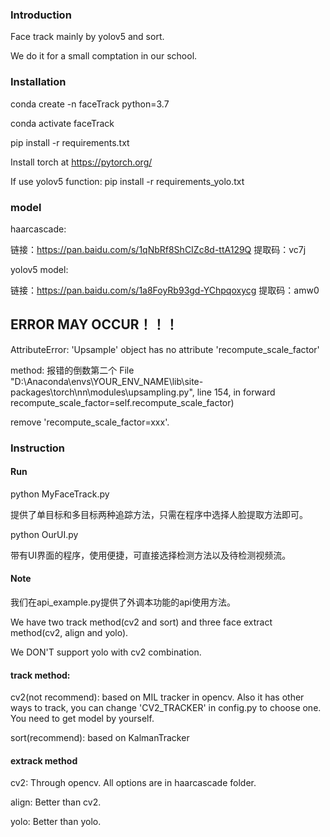 ### Introduction

Face track mainly by yolov5 and sort.

We do it for a small comptation in our school.

### Installation

conda create -n faceTrack python=3.7

conda activate faceTrack

pip install -r requirements.txt

Install torch at https://pytorch.org/

If use yolov5 function:
pip install -r requirements_yolo.txt

### model

haarcascade:

链接：https://pan.baidu.com/s/1qNbRf8ShCIZc8d-ttA129Q 
提取码：vc7j 

yolov5 model:

链接：https://pan.baidu.com/s/1a8FoyRb93gd-YChpqoxycg 
提取码：amw0



## ERROR MAY OCCUR！！！

AttributeError: 'Upsample' object has no attribute 'recompute_scale_factor'

method:  报错的倒数第二个
  File "D:\Anaconda\envs\YOUR_ENV_NAME\lib\site-packages\torch\nn\modules\upsampling.py", line 154, in forward
    recompute_scale_factor=self.recompute_scale_factor)
   
  remove 'recompute_scale_factor=xxx'.

### Instruction

#### Run

python MyFaceTrack.py

提供了单目标和多目标两种追踪方法，只需在程序中选择人脸提取方法即可。

python OurUI.py

带有UI界面的程序，使用便捷，可直接选择检测方法以及待检测视频流。

#### Note

我们在api_example.py提供了外调本功能的api使用方法。

We have two track method(cv2 and sort) and three face extract method(cv2, align and yolo).

We DON'T support yolo with cv2 combination.

####  track method:

cv2(not recommend): based on MIL tracker in opencv. Also it has other ways to track,
you can change 'CV2_TRACKER' in config.py to choose one. You need to get model by yourself.

sort(recommend): based on KalmanTracker

#### extrack method

cv2: Through opencv. All options are in haarcascade folder.

align: Better than cv2.

yolo: Better than yolo.
